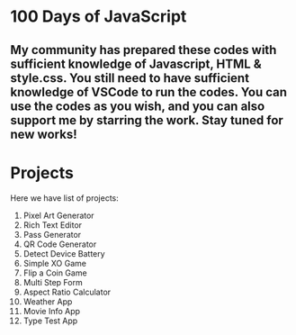 # 100 Days of JavaScript

## My community has prepared these codes with sufficient knowledge of Javascript, HTML & style.css. You still need to have sufficient knowledge of VSCode to run the codes. You can use the codes as you wish, and you can also support me by starring the work. Stay tuned for new works!


# Projects

Here we have list of projects:

1. Pixel Art Generator
2. Rich Text Editor
3. Pass Generator
4. QR Code Generator
5. Detect Device Battery
6. Simple XO Game
7. Flip a Coin Game
8. Multi Step Form
9. Aspect Ratio Calculator
10. Weather App
11. Movie Info App
12. Type Test App





